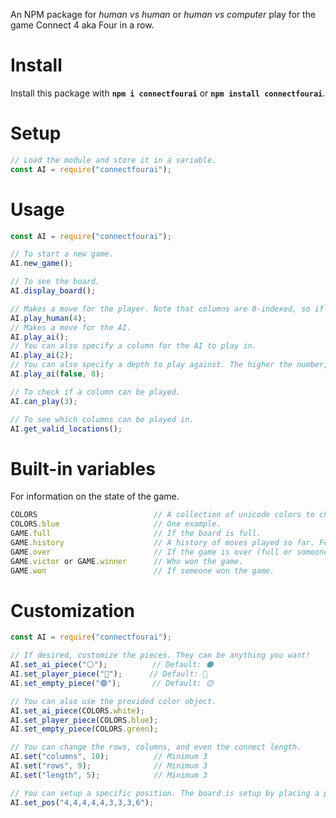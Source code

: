 An NPM package for _human vs human_ or _human vs computer_ play for the game Connect 4 aka Four in a row.

# **Install**
Install this package with **`npm i connectfourai`** or **`npm install connectfourai`**.

# **Setup**
```js
// Load the module and store it in a variable.
const AI = require("connectfourai");
```

# **Usage**
```js
const AI = require("connectfourai");

// To start a new game.
AI.new_game();

// To see the board.
AI.display_board();

// Makes a move for the player. Note that columns are 0-indexed, so if you want the first column then use 0, and if you want the last column use 6.
AI.play_human(4);
// Makes a move for the AI.
AI.play_ai();
// You can also specify a column for the AI to play in.
AI.play_ai(2);
// You can also specify a depth to play against. The higher the number, the longer the bot will take to calculate. A depth of 7 or 8 is suggested.
AI.play_ai(false, 8);

// To check if a column can be played.
AI.can_play(3);

// To see which columns can be played in.
AI.get_valid_locations();
```

# **Built-in variables**
For information on the state of the game.
```js
COLORS                          // A collection of unicode colors to choose from.
COLORS.blue                     // One example.
GAME.full                       // If the board is full.
GAME.history					// A history of moves played so far. Format is { column: 3, piece: "🟡" }
GAME.over                       // If the game is over (full or someone won).
GAME.victor or GAME.winner      // Who won the game.
GAME.won                        // If someone won the game.
```

# **Customization**
```js
const AI = require("connectfourai");

// If desired, customize the pieces. They can be anything you want!
AI.set_ai_piece("⚪");          // Default: ⚫
AI.set_player_piece("🔵");      // Default: 🔴
AI.set_empty_piece("🟢");       // Default: 🟡

// You can also use the provided color object.
AI.set_ai_piece(COLORS.white);
AI.set_player_piece(COLORS.blue);
AI.set_empty_piece(COLORS.green);

// You can change the rows, columns, and even the connect length.
AI.set("columns", 10);          // Minimum 3
AI.set("rows", 9);              // Minimum 3
AI.set("length", 5);            // Minimum 3

// You can setup a specific position. The board is setup by placing a piece in each column, from left-to-right.
AI.set_pos("4,4,4,4,4,3,3,3,6");
```